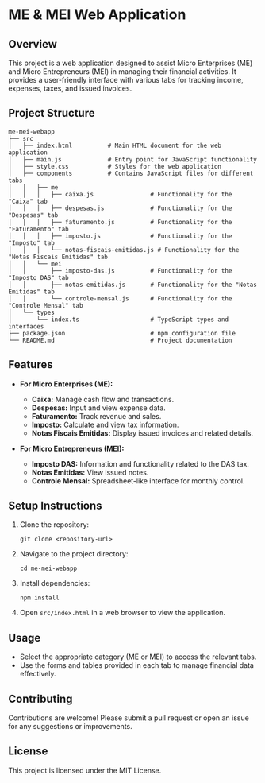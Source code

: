 # ME & MEI Web Application

## Overview
This project is a web application designed to assist Micro Enterprises (ME) and Micro Entrepreneurs (MEI) in managing their financial activities. It provides a user-friendly interface with various tabs for tracking income, expenses, taxes, and issued invoices.

## Project Structure
```
me-mei-webapp
├── src
│   ├── index.html          # Main HTML document for the web application
│   ├── main.js             # Entry point for JavaScript functionality
│   ├── style.css           # Styles for the web application
│   ├── components          # Contains JavaScript files for different tabs
│   │   ├── me
│   │   │   ├── caixa.js                # Functionality for the "Caixa" tab
│   │   │   ├── despesas.js             # Functionality for the "Despesas" tab
│   │   │   ├── faturamento.js          # Functionality for the "Faturamento" tab
│   │   │   ├── imposto.js              # Functionality for the "Imposto" tab
│   │   │   └── notas-fiscais-emitidas.js # Functionality for the "Notas Fiscais Emitidas" tab
│   │   └── mei
│   │       ├── imposto-das.js          # Functionality for the "Imposto DAS" tab
│   │       ├── notas-emitidas.js       # Functionality for the "Notas Emitidas" tab
│   │       └── controle-mensal.js      # Functionality for the "Controle Mensal" tab
│   └── types
│       └── index.ts                    # TypeScript types and interfaces
├── package.json                        # npm configuration file
└── README.md                           # Project documentation
```

## Features
- **For Micro Enterprises (ME):**
  - **Caixa:** Manage cash flow and transactions.
  - **Despesas:** Input and view expense data.
  - **Faturamento:** Track revenue and sales.
  - **Imposto:** Calculate and view tax information.
  - **Notas Fiscais Emitidas:** Display issued invoices and related details.

- **For Micro Entrepreneurs (MEI):**
  - **Imposto DAS:** Information and functionality related to the DAS tax.
  - **Notas Emitidas:** View issued notes.
  - **Controle Mensal:** Spreadsheet-like interface for monthly control.

## Setup Instructions
1. Clone the repository:
   ```
   git clone <repository-url>
   ```
2. Navigate to the project directory:
   ```
   cd me-mei-webapp
   ```
3. Install dependencies:
   ```
   npm install
   ```
4. Open `src/index.html` in a web browser to view the application.

## Usage
- Select the appropriate category (ME or MEI) to access the relevant tabs.
- Use the forms and tables provided in each tab to manage financial data effectively.

## Contributing
Contributions are welcome! Please submit a pull request or open an issue for any suggestions or improvements.

## License
This project is licensed under the MIT License.